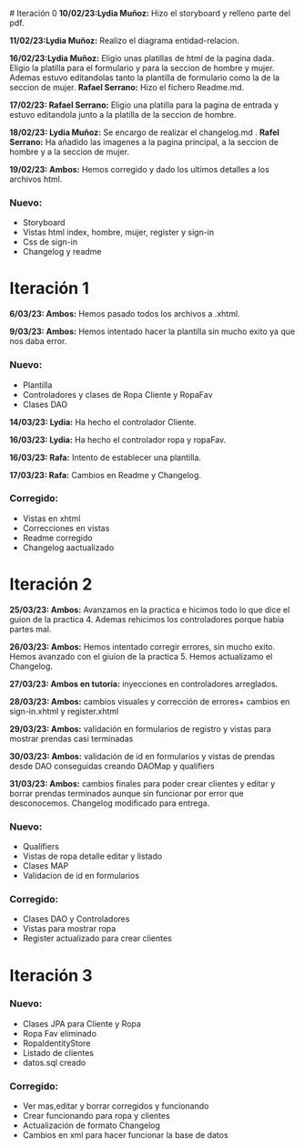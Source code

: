 ﻿﻿# Iteración 0
**10/02/23:Lydia Muñoz:** Hizo el storyboard  y relleno parte del pdf.

**11/02/23:Lydia Muñoz:**  Realizo el diagrama entidad-relacion.

**16/02/23:Lydia Muñoz:** Eligio unas platillas de html de la pagina dada. Eligio la platilla para el formulario y para la seccion de hombre y mujer. Ademas estuvo editandolas tanto la plantilla de formulario como la de la seccion de mujer.
**Rafael Serrano:**  Hizo el fichero Readme.md.

**17/02/23: Rafael Serrano:** Eligio una platilla para la pagina de entrada y estuvo editandola junto a la platilla de la seccion de hombre.


**18/02/23: Lydia Muñoz:**  Se encargo de realizar el changelog.md .
**Rafel Serrano:**  Ha añadido las imagenes a la pagina principal, a la seccion de hombre y a la seccion de mujer.

**19/02/23: Ambos:** Hemos corregido y  dado los ultimos detalles a los archivos html.

### Nuevo:
- Storyboard
- Vistas html index, hombre, mujer, register y sign-in
- Css de sign-in
- Changelog y readme

# Iteración 1
**6/03/23: Ambos:** Hemos pasado todos los archivos a .xhtml.


**9/03/23: Ambos:** Hemos intentado hacer la plantilla sin mucho exito ya que nos daba error.

### Nuevo:
- Plantilla
- Controladores y clases de Ropa Cliente y RopaFav
- Clases DAO

**14/03/23: Lydia:** Ha hecho el controlador Cliente.


**16/03/23: Lydia:** Ha hecho el controlador ropa y ropaFav.

**16/03/23: Rafa:** Intento de establecer una plantilla.

**17/03/23: Rafa:** Cambios en Readme y Changelog.
### Corregido:
- Vistas en xhtml
- Correcciones en vistas
- Readme corregido
- Changelog aactualizado

# Iteración 2
**25/03/23: Ambos:** Avanzamos en la practica e hicimos todo lo que dice el guion de la practica 4.
Ademas rehicimos los controladores porque habia partes mal.


**26/03/23: Ambos:** Hemos intentado corregir errores, sin mucho exito. Hemos avanzado
con el giuion de la practica 5. Hemos actualizamo el Changelog.

**27/03/23: Ambos en tutoría:** inyecciones en controladores arreglados.

**28/03/23: Ambos:** cambios visuales y corrección de errores+ cambios en sign-in.xhtml y register.xhtml

**29/03/23: Ambos:** validación en formularios de registro y vistas para mostrar prendas casi terminadas

**30/03/23: Ambos:** validación de id en formularios y vistas de prendas desde DAO conseguidas creando DAOMap y qualifiers

**31/03/23: Ambos:** cambios finales para poder crear clientes y editar y borrar prendas terminados aunque sin funcionar
por error que desconocemos. Changelog modificado para entrega.
### Nuevo:
- Qualifiers
- Vistas de ropa detalle editar y listado
- Clases MAP
- Validacion de id en formularios

### Corregido:
- Clases DAO y Controladores
- Vistas para mostrar ropa
- Register actualizado para crear clientes

# Iteración 3
### Nuevo:
- Clases JPA para Cliente y Ropa
- Ropa Fav eliminado
- RopaIdentityStore
- Listado de clientes
- datos.sql creado
### Corregido:
- Ver mas,editar y borrar corregidos y funcionando
- Crear funcionando para ropa y clientes
- Actualización de formato Changelog
- Cambios en xml para hacer funcionar la base de datos
